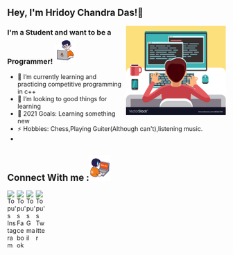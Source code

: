## Hey, I'm Hridoy Chandra Das!👋
<img align='right' src="gt.jpg" width="230">

### I'm a Student and want to be a Programmer! <img src="giphy (1).gif" width="50"></h2>

- 🌱 I’m currently learning and practicing competitive programming in c++
- 👯 I’m looking to good things for learning
- 🥅 2021 Goals: Learning something new
- ⚡ Hobbies: Chess,Playing Guiter(Although can't),listening music.<br/>
- 
 ## Connect With me :<img src="giphy (2).gif" width="50"> <br/>
  <a href="https://www.instagram.com/hridoy.topu/">
  <img align="left" alt="Topu's Instagram" width="22px" src="https://cdn.jsdelivr.net/npm/simple-icons@v3/icons/instagram.svg" />
  </a>
  <a href="https://www.facebook.com/heartedboy.topu/">
  <img align="left" alt="Topu's Facebook" width="22px" src="https://cdn.jsdelivr.net/npm/simple-icons@v3/icons/facebook.svg" />
  </a>
  <a href="https://mail.google.com/mail/u/0/#inbox">
  <img align="left" alt="Topu's Gmail" width="22px" src="https://cdn.jsdelivr.net/npm/simple-icons@v3/icons/gmail.svg" />
  </a>
  <a href="https://twitter.com/HridoyC32825136">
  <img align="left" alt="Topu's Twitter" width="22px" src="https://cdn.jsdelivr.net/npm/simple-icons@v3/icons/twitter.svg" />
  </a> </br>

